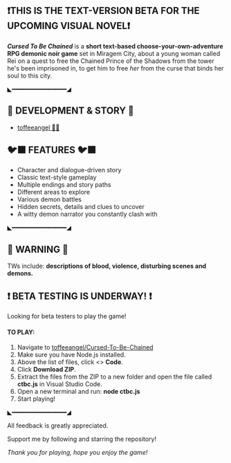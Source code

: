 ## ❗THIS IS THE TEXT-VERSION BETA FOR THE UPCOMING VISUAL NOVEL❗

***Cursed To Be Chained*** is a **short text-based choose-your-own-adventure RPG demonic noir game** set in Miragem City, about a young woman called Rei on a quest to free the Chained Prince of the Shadows from the tower he's been imprisoned in, to get him to free _her_ from the curse that binds her soul to this city.

◣━━━━━━━━━━━━━━━◢

## 🌆 DEVELOPMENT & STORY 🌆
- [toffeeangel 🧋🫧](https://github.com/toffeeangel)
## 🐦‍⬛ FEATURES 🐦‍⬛
* Character and dialogue-driven story
* Classic text-style gameplay
* Multiple endings and story paths
* Different areas to explore
* Various demon battles
* Hidden secrets, details and clues to uncover
* A witty demon narrator you constantly clash with

◣━━━━━━━━━━━━━━━◢

## 🥀 WARNING 🥀
TWs include:
**descriptions of blood, violence, disturbing scenes and demons.**
## ❗ BETA TESTING IS UNDERWAY! ❗
Looking for beta testers to play the game!

#### TO PLAY:
1. Navigate to [toffeeangel/Cursed-To-Be-Chained](https://github.com/toffeeangel/Cursed-To-Be-Chained)
2. Make sure you have Node.js installed.
3. Above the list of files, click <> **Code**.
4. Click **Download ZIP**.
5. Extract the files from the ZIP to a new folder and open the file called **ctbc.js** in Visual Studio Code.
6. Open a new terminal and run: **node ctbc.js**
7. Start playing!

◣━━━━━━━━━━━━━━━◢

All feedback is greatly appreciated.

Support me by following and starring the repository!

_Thank you for playing, hope you enjoy the game!_
